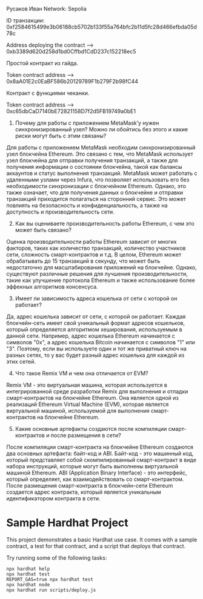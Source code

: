 Русаков Иван
Network: Sepolia

ID транзакции: 0xf2584615499e3b06188cb5702b133f55a764bfc2b11d5fc28d466efbda05d78c

Address deploying the contract --> 0xb3389d620d258d1bd0Cffbd1CdD237c152218ec5

Простой контракт из гайда.

Token contract address --> 0x8aA01E2c0EaBF586b20129789F1b279F2b98fC44

Контракт с функциями чеканки.

Token contract address --> 0xc65dbCaD7140bE72821158D7f2d5FB19749a0bE1


1) Почему для работы с приложением MetaMask’у нужен синхронизированный узел? Можно ли обойтись без этого и какие риски могут быть с этим связаны?
  
  Для работы с приложением MetaMask необходим синхронизированный узел блокчейна Ethereum. Это связано с тем, что MetaMask использует узел блокчейна для отправки получения транзакций, а также для получения информации о состоянии блокчейна, такой как балансы аккаунтов и статус выполнения транзакций. MetaMask может работать с удаленными узлами через Infura, что позволяет использовать его без необходимости синхронизации с блокчейном Ethereum. Однако, это также означает, что для получения данных о блокчейне и отправки транзакций приходится полагаться на сторонний сервис. Это может повлиять на безопасность и конфиденциальность, а также на доступность и производительность сети.
  
2) Как вы оцениваете производительность работы Ethereum, с чем это может быть связано?

  Оценка производительности работы Ethereum зависит от многих факторов, таких как количество транзакций, количество участников сети, сложность смарт-контрактов и т.д. В целом, Ethereum может обрабатывать до 15 транзакций в секунду, что может быть недостаточно для масштабирования приложений на блокчейне. Однако, существуют различные решения для лучшения производительности, такие как улучшение протокола Ethereum и также использование более эффекных алгоритмов консенсуса.
  
3) Имеет ли зависимость адреса кошелька от сети с которой он работает?

  Да, адрес кошелька зависит от сети, с которой он работает. Каждая блокчейн-сеть имеет свой уникальный формат адресов кошельков, который определяется алгоритмом хеширования, используемым в данной сети. Например, адрес кошелька Ethereum начинается с символов "0x", а адрес кошелька Bitcoin начинается с символов "1" или "3". Поэтому, если вы используете один и тот же приватный ключ на разных сетях, то у вас будет разный адрес кошелька для каждой из этих сетей.
  
4) Что такое Remix VM и чем она отличается от EVM?

  Remix VM - это виртуальная машина, которая используется в интегрированной среде разработки Remix для выполнения и отладки смарт-контрактов на блокчейне Ethereum. Она является одной из реализаций Ethereum Virtual Machine (EVM), которая является виртуальной машиной, используемой для выполнения смарт-контрактов на блокчейне Ethereum.
  
5) Какие основные артефакты создаются после компиляции смарт-контрактов и после размещения в сети?

  После компиляции смарт-контракта на блокчейне Ethereum создаются два основных артефакта: байт-код и ABI.
  Байт-код - это машинный код, который представляет собой скомпилированный смарт-контракт в виде набора инструкций, которые могут быть выполнены виртуальной машиной Ethereum.
  ABI (Application Binary Interface) - это интерфейс, который определяет, как взаимодействовать со смарт-контрактом.
  После размещения смарт-контракта в блокчейн-сети Ethereum создается адрес контракта, который является уникальным идентификатором контракта в сети.

# Sample Hardhat Project

This project demonstrates a basic Hardhat use case. It comes with a sample contract, a test for that contract, and a script that deploys that contract.

Try running some of the following tasks:

```shell
npx hardhat help
npx hardhat test
REPORT_GAS=true npx hardhat test
npx hardhat node
npx hardhat run scripts/deploy.js
```
